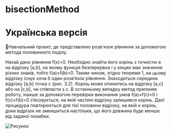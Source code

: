 # bisectionMethod

# Українська версія
📖Навчальний проект, де представлено розв'язок рівняння за допомогою метода половинного поділу.

Нехай дано рівняння f(x)=0. Необхідно знайти його корінь з точністю e на відрізку [a,b], на якому функція безперервна і у кінцях має значення різних знаків, тобто  f(a)×f(b)<0. Таким чином, згідно теореми 1, на цьому відрізку існує хоча б один розв’язок рівняння.
Знаходиться середина відрізку [a,b] точка с (рис. 3.2). Корінь може опинитись на відрізку [a,с] або на [с,b], чи співпасти з с. В останньому випадку метод припиняє роботу, інакше за допомогою перевірки виконання умов f(a)×f(c)<0 і f(c)×f(b)<0 з’ясовується, на якій частині відрізку залишився корінь. Далі процедура повторюється для тієї половини відрізку, на якій є корінь, доки відрізок не зменшиться настільки, що його довжина буде менше від заданої похибки.

![Рисунок](images/#2.png)
